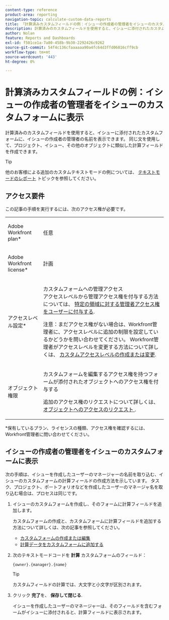 ```yaml
---
content-type: reference
product-area: reporting
navigation-topic: calculate-custom-data-reports
title: 「計算済みカスタムフィールドの例：イシューの作成者の管理者をイシューのカスタムフォームに表示»
description: 計算済みのカスタムフィールドを使用すると、イシューに添付されたカスタムフォームに、イシューの作成者の管理者の名前を表示できます。 同じ文を使用して、プロジェクト、イシュー、その他のオブジェクトに類似した計算フィールドを作成できます。
author: Nolan
feature: Reports and Dashboards
exl-id: f501ce1a-7a80-458b-9b30-2292426c9262
source-git-commit: 54f4c136cfaaaaaa90a4fc64d3ffd06816cff9cb
workflow-type: tm+mt
source-wordcount: '443'
ht-degree: 0%

---
```


# 計算済みカスタムフィールドの例：イシューの作成者の管理者をイシューのカスタムフォームに表示

計算済みのカスタムフィールドを使用すると、イシューに添付されたカスタムフォームに、イシューの作成者の管理者の名前を表示できます。 同じ文を使用して、プロジェクト、イシュー、その他のオブジェクトに類似した計算フィールドを作成できます。

>[!TIP]
>
>他のお客様による追加のカスタムテキストモードの例については、 [テキストモードのレポート](https://one.workfront.com/s/topic/0TO0z000000cdHmGAI/text-mode-reporting?tabset-21363=3) トピックを参照してください。

## アクセス要件

この記事の手順を実行するには、次のアクセス権が必要です。

<table style="table-layout:auto"> 
 <col> 
 <col> 
 <tbody> 
  <tr> 
   <td> <p>Adobe Workfront plan*</p> </td> 
   <td>任意</td> 
  </tr> 
  <tr> 
   <td> <p>Adobe Workfront license*</p> </td> 
   <td> <p>計画 </p> </td> 
  </tr> 
  <tr data-mc-conditions=""> 
   <td>アクセスレベル設定*</td> 
   <td> <p>カスタムフォームへの管理アクセス<br>アクセスレベルから管理アクセス権を付与する方法については、 <a href="../../../administration-and-setup/add-users/configure-and-grant-access/grant-users-admin-access-certain-areas.md" class="MCXref xref">特定の領域に対する管理者アクセス権をユーザーに付与する</a>.</p> <p>注意：まだアクセス権がない場合は、Workfront管理者に、アクセスレベルに追加の制限を設定しているかどうかを問い合わせてください。 Workfront管理者がアクセスレベルを変更する方法について詳しくは、 <a href="../../../administration-and-setup/add-users/configure-and-grant-access/create-modify-access-levels.md" class="MCXref xref">カスタムアクセスレベルの作成または変更</a>.</p> </td> 
  </tr> 
  <tr data-mc-conditions=""> 
   <td> <p>オブジェクト権限</p> </td> 
   <td> <p>カスタムフォームを編集するアクセス権を持つフォームが添付されたオブジェクトへのアクセス権を付与する</p> <p>追加のアクセス権のリクエストについて詳しくは、 <a href="../../../workfront-basics/grant-and-request-access-to-objects/request-access.md" class="MCXref xref">オブジェクトへのアクセスのリクエスト </a>.</p> </td> 
  </tr> 
 </tbody> 
</table>

&#42;保有しているプラン、ライセンスの種類、アクセス権を確認するには、Workfront管理者に問い合わせてください。

## イシューの作成者の管理者をイシューのカスタムフォームに表示

次の手順は、イシューを作成したユーザーのマネージャーの名前を取り込む、イシューのカスタムフォームの計算フィールドの作成方法を示しています。 タスク、プロジェクト、ポートフォリオなどを作成したユーザーのマネージャ名を取り込む場合は、プロセスは同じです。

1. イシューのカスタムフォームを作成し、そのフォームに計算フィールドを追加します。

   カスタムフォームの作成と、カスタムフォームに計算フィールドを追加する方法について詳しくは、次の記事を参照してください。

   * [カスタムフォームの作成または編集](../../../administration-and-setup/customize-workfront/create-manage-custom-forms/create-or-edit-a-custom-form.md)
   * [計算データをカスタムフォームに追加する](../../../administration-and-setup/customize-workfront/create-manage-custom-forms/add-calculated-data-to-custom-form.md)

1. 次のテキストモードコードを **計算** カスタムフォームのフィールド：

   ```
   {owner}.{manager}.{name}
   ```

   >[!TIP]
   >
   >カスタムフィールドの計算では、大文字と小文字が区別されます。

1. クリック **完了**&#x200B;を、 **保存して閉じる**.

   イシューを作成したユーザーのマネージャーは、そのフィールドを含むフォームがイシューに添付されると、計算フィールドに表示されます。
